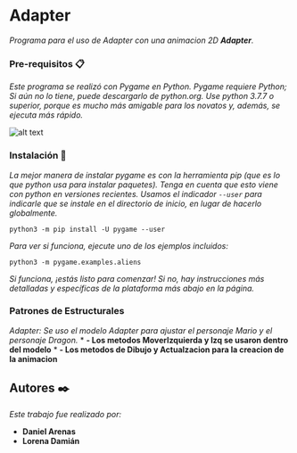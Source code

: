 # Adapter

_Programa para el uso de Adapter con una animacion 2D **Adapter**._

### Pre-requisitos 📋

_Este programa se realizó con Pygame en Python. Pygame requiere Python; Si aún no lo tiene, puede descargarlo de python.org. Use python 3.7.7 o superior, porque es mucho más amigable para los novatos y, además, se ejecuta más rápido._

![alt text](https://tenemosnoticias.com/wp-content/uploads/2020/06/Curso-gratuito-de-Programacion-de-videojuegos-con-Pygame.png)

### Instalación 🔧

_La mejor manera de instalar pygame es con la herramienta pip (que es lo que python usa para instalar paquetes). Tenga en cuenta que esto viene con python en versiones recientes. Usamos el indicador ``` --user ``` para indicarle que se instale en el directorio de inicio, en lugar de hacerlo globalmente._

```
python3 -m pip install -U pygame --user
```
_Para ver si funciona, ejecute uno de los ejemplos incluidos:_

```
python3 -m pygame.examples.aliens
```
_Si funciona, ¡estás listo para comenzar! Si no, hay instrucciones más detalladas y específicas de la plataforma más abajo en la página._

### Patrones de Estructurales

_Adapter: Se uso el modelo Adapter para ajustar el personaje Mario y el personaje Dragon._
    * **- Los metodos MoverIzquierda y Izq se usaron dentro del modelo**
    * **- Los metodos de Dibujo y Actualzacion para la creacion de la animacion**

## Autores ✒️

_Este trabajo fue realizado por:_

* **Daniel Arenas** 
* **Lorena Damián** 
